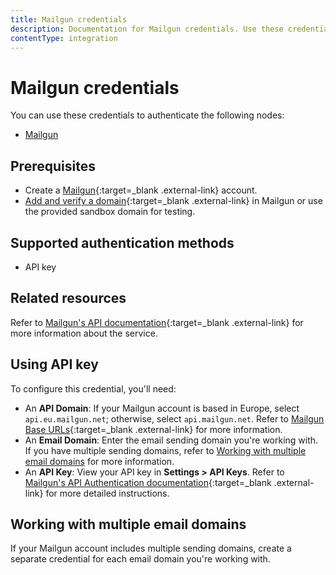 ```yaml
---
title: Mailgun credentials
description: Documentation for Mailgun credentials. Use these credentials to authenticate Mailgun in n8n, a workflow automation platform.
contentType: integration
---
```


# Mailgun credentials

You can use these credentials to authenticate the following nodes:

- [Mailgun](/integrations/builtin/app-nodes/n8n-nodes-base.mailgun/)

## Prerequisites

- Create a [Mailgun](https://www.mailgun.com/){:target=_blank .external-link} account.
- [Add and verify a domain](https://help.mailgun.com/hc/en-us/articles/360026833053-Domain-Verification-Setup-Guide){:target=_blank .external-link} in Mailgun or use the provided sandbox domain for testing.

## Supported authentication methods

- API key

## Related resources

Refer to [Mailgun's API documentation](https://documentation.mailgun.com/docs/mailgun/api-reference/intro/){:target=_blank .external-link} for more information about the service.

## Using API key

To configure this credential, you'll need:

- An **API Domain**: If your Mailgun account is based in Europe, select `api.eu.mailgun.net`; otherwise, select `api.mailgun.net`. Refer to [Mailgun Base URLs](https://documentation.mailgun.com/docs/mailgun/api-reference/intro/#base-url){:target=_blank .external-link} for more information.
- An **Email Domain**: Enter the email sending domain you're working with. If you have multiple sending domains, refer to [Working with multiple email domains](#working-with-multiple-email-domains) for more information.
- An **API Key**: View your API key in **Settings > API Keys**. Refer to [Mailgun's API Authentication documentation](https://documentation.mailgun.com/docs/mailgun/api-reference/authentication/){:target=_blank .external-link} for more detailed instructions.

## Working with multiple email domains

If your Mailgun account includes multiple sending domains, create a separate credential for each email domain you're working with.
